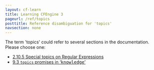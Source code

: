 ```yaml
---
layout: cf-learn
title: Learning CFEngine 3
pageurl: /ref/topics
posttitle: Reference disambiguation for 'topics'
navsection: none
---
```


The term 'topics' could refer to several sections in the documentation. Please choose one:

- [2.10.5 Special topics on Regular Expressions](https://cfengine.com/manuals/cf3-reference.html#Special-topics-on-Regular-Expressions)
- [9.3 <code>topics</code> promises in &lsquo;<samp><span class="samp">knowledge</span></samp>&rsquo;](https://cfengine.com/manuals/cf3-reference.html#topics-in-knowledge-promises)
